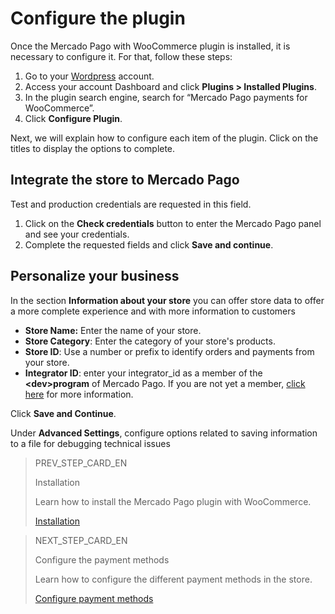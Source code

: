 # Configure the plugin

Once the Mercado Pago with WooCommerce plugin is installed, it is necessary to configure it. For that, follow these steps:

1. Go to your [Wordpress](https://wordpress.com/) account.
2. Access your account Dashboard and click **Plugins > Installed Plugins**.
3. In the plugin search engine, search for “Mercado Pago payments for WooCommerce”.
4. Click **Configure Plugin**.

Next, we will explain how to configure each item of the plugin. Click on the titles to display the options to complete.

## Integrate the store to Mercado Pago

Test and production credentials are requested in this field.
1. Click on the **Check credentials** button to enter the Mercado Pago panel and see your credentials.
2. Complete the requested fields and click **Save and continue**.

## Personalize your business

In the section **Information about your store** you can offer store data to offer a more complete experience and with more information to customers

* **Store Name:** Enter the name of your store.
* **Store Category**: Enter the category of your store's products.
* **Store ID**: Use a number or prefix to identify orders and payments from your store.
* **Integrator ID**: enter your integrator_id as a member of the **&lt;dev&gt;program** of Mercado Pago. If you are not yet a member, [click here](https://www.mercadopago[FAKER][URL][DOMAIN]/developers/en/developer-program) for more information.

Click **Save and Continue**.

Under **Advanced Settings**, configure options related to saving information to a file for debugging technical issues


> PREV_STEP_CARD_EN
>
> Installation
>
> Learn how to install the Mercado Pago plugin with WooCommerce.
>
> [Installation](/developers/en/docs/woocommerce/installation)

> NEXT_STEP_CARD_EN
>
> Configure the payment methods
>
> Learn how to configure the different payment methods in the store.
>
> [Configure payment methods](/developers/en/docs/woocommerce/payments-methods-configuration)